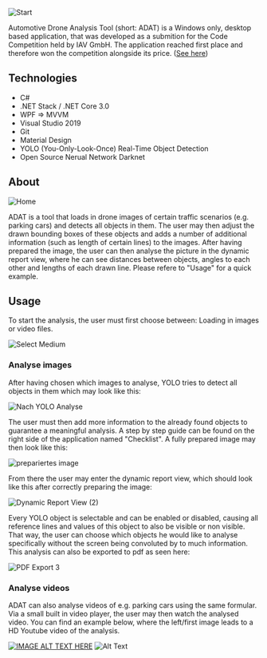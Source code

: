 ![Start](https://user-images.githubusercontent.com/49918134/91304500-dce97c80-e7a9-11ea-97fb-88cfe2390f91.jpg)

Automotive Drone Analysis Tool (short: ADAT) is a Windows only, desktop based application, that was developed as a submition for the Code Competition held by IAV GmbH. The application reached first place and therefore won the competition alongside its price. ([See here](https://www.it-talents.de/blog/partnerunternehmen/kevin-holt-den-ersten-platz-bei-der-code-competition-der-iav))

## Technologies

* C#
* .NET Stack / .NET Core 3.0
* WPF => MVVM
* Visual Studio 2019
* Git
* Material Design
* YOLO (You-Only-Look-Once) Real-Time Object Detection
* Open Source Nerual Network Darknet

## About

![Home](https://user-images.githubusercontent.com/49918134/91314517-efb67e00-e7b6-11ea-950b-6606f9aa501f.png)

ADAT is a tool that loads in drone images of certain traffic scenarios (e.g. parking cars) and detects all objects in them. The user may then adjust the drawn bounding boxes of these objects and adds a number of additional information (such as length of certain lines) to the images. After having prepared the image, the user can then analyse the picture in the dynamic report view, where he can see distances between objects, angles to each other and lengths of each drawn line. Please refere to "Usage" for a quick example.

## Usage

To start the analysis, the user must first choose between: Loading in images or video files.

![Select Medium](https://user-images.githubusercontent.com/49918134/91315866-7750bc80-e7b8-11ea-942d-39e17ca732ea.png)

### Analyse images

After having chosen which images to analyse, YOLO tries to detect all objects in them which may look like this: 

![Nach YOLO Analyse](https://user-images.githubusercontent.com/49918134/91316613-4d4bca00-e7b9-11ea-88a7-d1d1435546fc.jpg)

The user must then add more information to the already found objects to guarantee a meaningful analysis. A step by step guide can be found on the right side of the application named "Checklist". A fully prepared image may then look like this:

![prepariertes image](https://user-images.githubusercontent.com/49918134/91317485-65701900-e7ba-11ea-9c62-a782077ac4df.jpg)

From there the user may enter the dynamic report view, which should look like this after correctly preparing the image:

![Dynamic Report View (2)](https://user-images.githubusercontent.com/49918134/91317139-f85c8380-e7b9-11ea-9932-886dc410a53f.jpg)

Every YOLO object is selectable and can be enabled or disabled, causing all reference lines and values of this object to also be visible or non visible. That way, the user can choose which objects he would like to analyse specifically without the screen being convoluted by to much information. This analysis can also be exported to pdf as seen here:

![PDF Export 3](https://user-images.githubusercontent.com/49918134/91318650-be8c7c80-e7bb-11ea-9718-9edde572e539.png)

### Analyse videos

ADAT can also analyse videos of e.g. parking cars using the same formular. Via a small built in video player, the user may then watch the analysed video. You can find an example below, where the left/first image leads to a HD Youtube video of the analysis. 

[![IMAGE ALT TEXT HERE](https://img.youtube.com/vi/PYYqB9F9suM/0.jpg)](https://www.youtube.com/watch?v=PYYqB9F9suM) ![Alt Text](https://media.giphy.com/media/QzBAQUfqRPacTG1zV2/giphy.gif)
